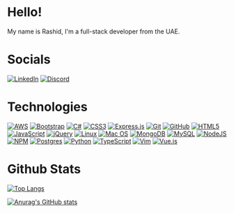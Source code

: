 # Hello!
My name is Rashid, I'm a full-stack developer from the UAE. [<img src="https://hatscripts.github.io/circle-flags/flags/ae.svg" width="14">](#)

# Socials
<a href="https://www.linkedin.com/in/rashidalawadhi/">![LinkedIn](https://img.shields.io/badge/linkedin-%230077B5.svg?style=for-the-badge&logo=linkedin&logoColor=white)</a>
[![Discord](https://img.shields.io/badge/BUGA-0001-%237289DA.svg?style=for-the-badge&logo=discord&logoColor=white)](#)

# Technologies
[![AWS](https://img.shields.io/badge/AWS-%23FF9900.svg?style=for-the-badge&logo=amazon-aws&logoColor=white)](#)
[![Bootstrap](https://img.shields.io/badge/bootstrap-%23563D7C.svg?style=for-the-badge&logo=bootstrap&logoColor=white)](#)
[![C#](https://img.shields.io/badge/c%23-%23239120.svg?style=for-the-badge&logo=c-sharp&logoColor=white)](#)
[![CSS3](https://img.shields.io/badge/css3-%231572B6.svg?style=for-the-badge&logo=css3&logoColor=white)](#)
[![Express.js](https://img.shields.io/badge/express.js-%23404d59.svg?style=for-the-badge&logo=express&logoColor=%2361DAFB)](#)
[![Git](https://img.shields.io/badge/git-%23F05033.svg?style=for-the-badge&logo=git&logoColor=white)](#)
[![GitHub](https://img.shields.io/badge/github-%23121011.svg?style=for-the-badge&logo=github&logoColor=white)](#)
[![HTML5](https://img.shields.io/badge/html5-%23E34F26.svg?style=for-the-badge&logo=html5&logoColor=white)](#)
[![JavaScript](https://img.shields.io/badge/javascript-%23323330.svg?style=for-the-badge&logo=javascript&logoColor=%23F7DF1E)](#)
[![jQuery](https://img.shields.io/badge/jquery-%230769AD.svg?style=for-the-badge&logo=jquery&logoColor=white)](#)
[![Linux](https://img.shields.io/badge/Linux-FCC624?style=for-the-badge&logo=linux&logoColor=black)](#)
[![Mac OS](https://img.shields.io/badge/mac%20os-000000?style=for-the-badge&logo=macos&logoColor=F0F0F0)](#)
[![MongoDB](https://img.shields.io/badge/MongoDB-%234ea94b.svg?style=for-the-badge&logo=mongodb&logoColor=white)](#)
[![MySQL](https://img.shields.io/badge/mysql-%2300f.svg?style=for-the-badge&logo=mysql&logoColor=white)](#)
[![NodeJS](https://img.shields.io/badge/node.js-6DA55F?style=for-the-badge&logo=node.js&logoColor=white)](#)
[![NPM](https://img.shields.io/badge/NPM-%23000000.svg?style=for-the-badge&logo=npm&logoColor=white)](#)
[![Postgres](https://img.shields.io/badge/postgres-%23316192.svg?style=for-the-badge&logo=postgresql&logoColor=white)](#)
[![Python](https://img.shields.io/badge/python-3670A0?style=for-the-badge&logo=python&logoColor=ffdd54)](#)
[![TypeScript](https://img.shields.io/badge/typescript-%23007ACC.svg?style=for-the-badge&logo=typescript&logoColor=white)](#)
[![Vim](https://img.shields.io/badge/VIM-%2311AB00.svg?style=for-the-badge&logo=vim&logoColor=white)](#)
[![Vue.js](https://img.shields.io/badge/vuejs-%2335495e.svg?style=for-the-badge&logo=vuedotjs&logoColor=%234FC08D)](#)

# Github Stats
[![Top Langs](https://github-readme-stats.vercel.app/api/top-langs/?username=rashidmya&layout=compact)](https://github.com/anuraghazra/github-readme-stats)

[![Anurag's GitHub stats](https://github-readme-stats.vercel.app/api?username=rashidmya&show_icons=true&theme=default)](https://github.com/anuraghazra/github-readme-stats)

